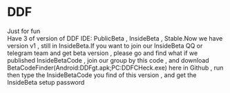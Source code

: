 # DDF
Just for fun    
Have 3 of version of DDF IDE: PublicBeta , InsideBeta , Stable.Now we have version v1 , still in InsideBeta.If you want to join our InsideBeta QQ or telegram team and get beta version , please go and find what if we published InsideBetaCode , join our group by this code , and download BetaCodeFinder(Android:DDFgt.apk;PC:DDFCHeck.exe) here in Github , run then type the InsideBetaCode you find of this version , and get the InsideBeta setup password
